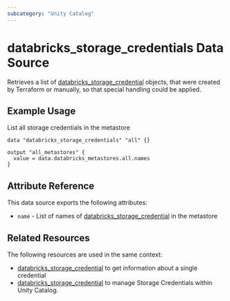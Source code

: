 ```yaml
---
subcategory: "Unity Catalog"
---
```

# databricks_storage_credentials Data Source

Retrieves a list of [databricks_storage_credential](./storage_credential.md) objects, that were created by Terraform or manually, so that special handling could be applied.

## Example Usage

List all storage credentials in the metastore

```hcl
data "databricks_storage_credentials" "all" {}

output "all_metastores" {
  value = data.databricks_metastores.all.names
}
```

## Attribute Reference

This data source exports the following attributes:

* `namé` - List of names of [databricks_storage_credential](./storage_credential.md) in the metastore

## Related Resources

The following resources are used in the same context:

* [databricks_storage_credential](./storage_credential.md) to get information about a single credential
* [databricks_storage_credential](../resources/storage_credential.md) to manage Storage Credentials within Unity Catalog.
